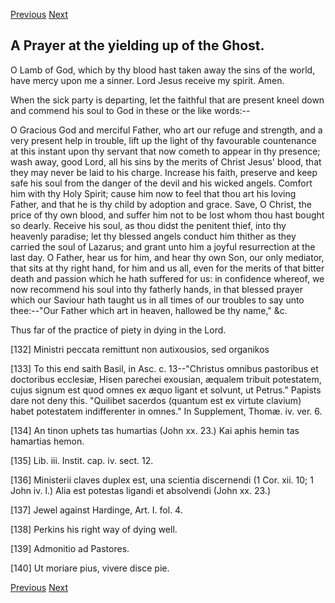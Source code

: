 <p>
  <a class="prev" href="40.html">Previous</a>
  <a class="next" href="42.html">Next</a>
</p>

## A Prayer at the yielding up of the Ghost.

O Lamb of God, which by thy blood hast taken away the sins of the
world, have mercy upon me a sinner. Lord Jesus receive my spirit. Amen.

When the sick party is departing, let the faithful that are present
kneel down and commend his soul to God in these or the like words:--

O Gracious God and merciful Father, who art our refuge and strength,
and a very present help in trouble, lift up the light of thy favourable
countenance at this instant upon thy servant that now cometh to appear
in thy presence; wash away, good Lord, all his sins by the merits of
Christ Jesus' blood, that they may never be laid to his charge.
Increase his faith, preserve and keep safe his soul from the danger of
the devil and his wicked angels. Comfort him with thy Holy Spirit;
cause him now to feel that thou art his loving Father, and that he is
thy child by adoption and grace. Save, O Christ, the price of thy own
blood, and suffer him not to be lost whom thou hast bought so dearly.
Receive his soul, as thou didst the penitent thief, into thy heavenly
paradise; let thy blessed angels conduct him thither as they carried
the soul of Lazarus; and grant unto him a joyful resurrection at the
last day. O Father, hear us for him, and hear thy own Son, our only
mediator, that sits at thy right hand, for him and us all, even for the
merits of that bitter death and passion which he hath suffered for us:
in confidence whereof, we now recommend his soul into thy fatherly
hands, in that blessed prayer which our Saviour hath taught us in all
times of our troubles to say unto thee:--"Our Father which art in
heaven, hallowed be thy name," &c.

Thus far of the practice of piety in dying in the Lord.

[132] Ministri peccata remittunt non autixousios, sed organikos

[133] To this end saith Basil, in Asc. c. 13--"Christus omnibus
pastoribus et doctoribus ecclesiæ, Hisen parechei exousian, æqualem
tribuit potestatem, cujus signum est quod omnes ex æquo ligant et
solvunt, ut Petrus." Papists dare not deny this. "Quilibet sacerdos
(quantum est ex virtute clavium) habet potestatem indifferenter in
omnes." In Supplement, Thomæ. iv. ver. 6.

[134] An tinon uphets tas humartias (John xx. 23.) Kai aphis hemin tas
hamartias hemon.

[135] Lib. iii. Instit. cap. iv. sect. 12.

[136] Ministerii claves duplex est, una scientia discernendi (1 Cor.
xii. 10; 1 John iv. l.) Alia est potestas ligandi et absolvendi (John
xx. 23.)

[137] Jewel against Hardinge, Art. I. fol. 4.

[138] Perkins his right way of dying well.

[139] Admonitio ad Pastores.

[140] Ut moriare pius, vivere disce pie.

<p>
  <a class="prev" href="40.html">Previous</a>
  <a class="next" href="42.html">Next</a>
</p>
